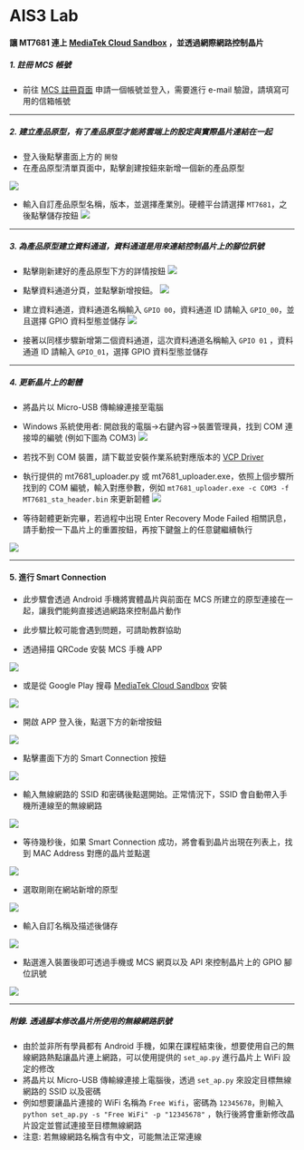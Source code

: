 # AIS3 Lab

#### 讓 MT7681 連上 [MediaTek Cloud Sandbox](https://mcs.mediatek.com/oauth/zh-TW/signup) ，並透過網際網路控制晶片
##### 1. 註冊 MCS 帳號
- 前往 [MCS 註冊頁面](https://mcs.mediatek.com/oauth/zh-TW/signup) 申請一個帳號並登入，需要進行 e-mail 驗證，請填寫可用的信箱帳號

---

##### 2. 建立產品原型，有了產品原型才能將雲端上的設定與實際晶片連結在一起
- 登入後點擊畫面上方的 `開發`
- 在產品原型清單頁面中，點擊創建按鈕來新增一個新的產品原型

![](https://img.mediatek.com/1500/mtk.linkit/mcs-resources/zh-TW/2.8.5/LinkIt_Connect/img_linkitconnect7681_01.png)

- 輸入自訂產品原型名稱，版本，並選擇產業別。硬體平台請選擇 `MT7681`，之後點擊儲存按鈕
![](https://img.mediatek.com/1500/mtk.linkit/mcs-resources/zh-TW/2.8.5/LinkIt_Connect/img_linkitconnect7681_02.png)

---

##### 3. 為產品原型建立資料通道，資料通道是用來連結控制晶片上的腳位訊號
- 點擊剛新建好的產品原型下方的詳情按鈕
![](https://img.mediatek.com/1500/mtk.linkit/mcs-resources/zh-TW/2.8.5/LinkIt_Connect/img_linkitconnect7681_03.png)

- 點擊資料通道分頁，並點擊新增按鈕。
![](https://img.mediatek.com/1500/mtk.linkit/mcs-resources/zh-TW/2.8.5/LinkIt_Connect/img_linkitconnect7681_05.png)

- 建立資料通道，資料通道名稱輸入 `GPIO 00`，資料通道 ID 請輸入 `GPIO_00`，並且選擇 GPIO 資料型態並儲存
![](https://img.mediatek.com/1500/mtk.linkit/mcs-resources/zh-TW/2.8.5/LinkIt_Connect/img_linkitconnect7681_06.png)

- 接著以同樣步驟新增第二個資料通道，這次資料通道名稱輸入 `GPIO 01` ，資料通道 ID 請輸入 `GPIO_01`，選擇 GPIO 資料型態並儲存

---

##### 4. 更新晶片上的韌體
- 將晶片以 Micro-USB 傳輸線連接至電腦
 
- Windows 系統使用者: 開啟我的電腦->右鍵內容->裝置管理員，找到 COM 連接埠的編號 (例如下圖為 COM3)
![](http://i.imgur.com/e3gd0kW.png)

- 若找不到 COM 裝置，請下載並安裝作業系統對應版本的 [VCP Driver](http://www.ftdichip.com/Drivers/VCP.htm)

- 執行提供的 mt7681_uploader.py 或 mt7681_uploader.exe，依照上個步驟所找到的 COM 編號，輸入對應參數，例如 `mt7681_uploader.exe -c COM3 -f MT7681_sta_header.bin` 來更新韌體
![](http://i.imgur.com/JdAGs4J.png)

- 等待韌體更新完畢，若過程中出現 Enter Recovery Mode Failed 相關訊息，請手動按一下晶片上的重置按鈕，再按下鍵盤上的任意鍵繼續執行

![](http://i.imgur.com/hpMdBDo.png)

---

#### 5. 進行 Smart Connection
- 此步驟會透過 Android 手機將實體晶片與前面在 MCS 所建立的原型連接在一起，讓我們能夠直接透過網路來控制晶片動作

- 此步驟比較可能會遇到問題，可請助教群協助

- 透過掃描 QRCode 安裝 MCS 手機 APP

![](https://img.mediatek.com/1500/mtk.linkit/mcs-resources/zh-TW/2.8.5/LinkIt_Connect/img_linkitconnect7681_00.png)

- 或是從 Google Play 搜尋 [MediaTek Cloud Sandbox](https://play.google.com/store/apps/details?id=com.mediatek.iotcloud&hl=zh_TW) 安裝

![](http://i.imgur.com/LT9HwNW.png)

- 開啟 APP 登入後，點選下方的新增按鈕

![](https://img.mediatek.com/1500/mtk.linkit/mcs-resources/zh-TW/2.8.5/LinkIt_Connect/img_linkitconnect7681_09.png)

- 點擊畫面下方的 Smart Connection 按鈕

![](https://img.mediatek.com/1500/mtk.linkit/mcs-resources/zh-TW/2.8.5/LinkIt_Connect/img_linkitconnect7681_10.png)

- 輸入無線網路的 SSID 和密碼後點選開始。正常情況下，SSID 會自動帶入手機所連線至的無線網路

![](https://img.mediatek.com/1500/mtk.linkit/mcs-resources/zh-TW/2.8.5/LinkIt_Connect/img_linkitconnect7681_11.png)

- 等待幾秒後，如果 Smart Connection 成功，將會看到晶片出現在列表上，找到 MAC Address 對應的晶片並點選

![](https://img.mediatek.com/1500/mtk.linkit/mcs-resources/zh-TW/2.8.5/LinkIt_Connect/img_linkitconnect7681_13.png)

- 選取剛剛在網站新增的原型

![](https://img.mediatek.com/1500/mtk.linkit/mcs-resources/zh-TW/2.8.5/LinkIt_Connect/img_linkitconnect7681_14.png)

- 輸入自訂名稱及描述後儲存

![](https://img.mediatek.com/1500/mtk.linkit/mcs-resources/zh-TW/2.8.5/LinkIt_Connect/img_linkitconnect7681_15.png)

- 點選進入裝置後即可透過手機或 MCS 網頁以及 API 來控制晶片上的 GPIO 腳位訊號

![](https://img.mediatek.com/1500/mtk.linkit/mcs-resources/zh-TW/2.8.5/LinkIt_Connect/img_linkitconnect7681_22.png)


---


##### 附錄. 透過腳本修改晶片所使用的無線網路訊號

- 由於並非所有學員都有 Android 手機，如果在課程結束後，想要使用自己的無線網路熱點讓晶片連上網路，可以使用提供的 `set_ap.py` 進行晶片上 WiFi 設定的修改
- 將晶片以 Micro-USB 傳輸線連接上電腦後，透過 `set_ap.py` 來設定目標無線網路的 SSID 以及密碼
- 例如想要讓晶片連接的 WiFi 名稱為 `Free Wifi`，密碼為 `12345678`，則輸入 `python set_ap.py -s "Free WiFi" -p "12345678"` ，執行後將會重新修改晶片設定並嘗試連接至目標無線網路
- 注意: 若無線網路名稱含有中文，可能無法正常連線
